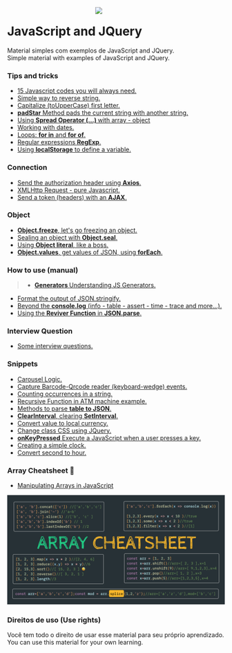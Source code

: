 <img src="https://i.ibb.co/M6nBBb0/mascote.png" align="right" width="300">

# JavaScript and JQuery

<p>
  Material simples com exemplos de JavaScript and JQuery.<br/>
  Simple material with examples of JavaScript and JQuery.
</p>

### Tips and tricks

* [15 Javascript codes you will always need. ](https://github.com/JoseMateusCamargo/javascript/blob/master/reverse.string.js)
* [Simple way to reverse string. ](https://github.com/JoseMateusCamargo/javascript/blob/master/reverse.string.js)
* [Capitalize (toUpperCase) first letter.](https://github.com/JoseMateusCamargo/javascript/blob/master/capitalize.first.letter.js)
* [<b>padStar</b> Method pads the current string with another string.](https://github.com/JoseMateusCamargo/javascript/blob/master/padStart.js)
* [Using <b>Spread Operator (...) </b> with array - object](https://github.com/JoseMateusCamargo/javascript/blob/master/spread_operator.js)
* [Working with dates.](https://github.com/JoseMateusCamargo/javascript/blob/master/date.js)
* [Loops: <b>for in</b> and <b>for of</b>.](https://github.com/JoseMateusCamargo/javascript/blob/master/loops_for-in_and_for-of.js)
* [Regular expressions <b>RegExp</b>.](https://github.com/JoseMateusCamargo/javascript/blob/master/regex_tips.js)
* [Using <b>localStorage</b> to define a variable.](https://github.com/JoseMateusCamargo/javascript/blob/master/set_get_localStorage.js)

### Connection

* [Send the authorization header using <b>Axios</b>.](https://github.com/JoseMateusCamargo/javascript/blob/master/request-method/header_using_axios.js)
* [XMLHttp Request - pure Javascript.](https://github.com/JoseMateusCamargo/javascript/blob/master/request-method/XMLHttp_Request.js)
* [Send a token (headers) with an <b>AJAX</b>.](https://github.com/JoseMateusCamargo/javascript/blob/master/request-method/send_token_ajax.js)

### Object

* [<b>Object.freeze</b>, let's go freezing an object.](https://github.com/JoseMateusCamargo/javascript/blob/master/object/obj.freeze.js)
* [Sealing an object with <b>Object.seal</b>.](https://github.com/JoseMateusCamargo/javascript/blob/master/object/obj.seal.js)
* [Using <b>Object literal</b>, like a boss.](https://github.com/JoseMateusCamargo/javascript/blob/master/object/obj_literal.js)
* [<b>Object.values</b>, get values of JSON, using <b>forEach</b>.](https://github.com/JoseMateusCamargo/javascript/blob/master/object/obj.values.js)

### How to use (manual)

> * [<b>Generators </b> Understanding JS Generators.](https://github.com/JoseMateusCamargo/javascript/blob/main/generators/gener.app.js)

* [Format the output of JSON.stringify.](https://github.com/JoseMateusCamargo/javascript/blob/master/how-to-use/json.stringify_format.js)
* [Beyond the <b>console.log</b> (info - table - assert - time - trace and more...).](https://github.com/JoseMateusCamargo/javascript/blob/master/console_methods.js)
* [Using the <b>Reviver Function</b> in <b>JSON.parse</b>.](https://github.com/JoseMateusCamargo/javascript/blob/master/json.parse_reviver.js)

### Interview Question

* [Some interview questions.](https://github.com/JoseMateusCamargo/javascript/blob/master/interview-question/README.md)

### Snippets

* [Carousel Logic.](https://github.com/JoseMateusCamargo/javascript/blob/master/snippets/carousel_logic.js)
* [Capture Barcode-Qrcode reader (keyboard-wedge) events.](https://github.com/JoseMateusCamargo/javascript/blob/master/snippets/wedge_barcode_capture_event.js)
* [Counting occurrences in a string.](https://github.com/JoseMateusCamargo/javascript/blob/master/snippets/count_occurrences.js)
* [Recursive Function in ATM machine example.](https://github.com/JoseMateusCamargo/javascript/blob/master/snippets/recursive_ATM_machine.js)
* [Methods to parse <b>table to JSON</b>.](https://github.com/JoseMateusCamargo/javascript/blob/master/snippets/table_to_JSON.js)
* [<b>ClearInterval</b>, clearing <b>SetInterval</b>.](https://github.com/JoseMateusCamargo/javascript/blob/master/snippets/clear_setInterval.js)
* [Convert value to local currency.](https://github.com/JoseMateusCamargo/javascript/blob/master/snippets/currency_converter.js)
* [Change class CSS using JQuery.](https://github.com/JoseMateusCamargo/javascript/blob/master/snippets/change_class_css.js)
* [<b>onKeyPressed</b> Execute a JavaScript when a user presses a key.](https://github.com/JoseMateusCamargo/javascript/blob/master/snippets/onkeypress_event.js)
* [Creating a simple clock.](https://github.com/JoseMateusCamargo/javascript/blob/master/snippets/simple_javascript_clock.js)
* [Convert second to hour.](https://github.com/JoseMateusCamargo/javascript/blob/master/snippets/second_to_hour.js)

### Array Cheatsheet 🚀

* [Manipulating Arrays in JavaScript](https://github.com/JoseMateusCamargo/javascript/tree/master/arrays-manipulating#readme)

![alt text](assets/img/array_cheatsheet.png)

### Direitos de uso (Use rights)

<p>
  Você tem todo o direito de usar esse material para seu próprio aprendizado.<br/>
  You can use this material for your own learning.
</p>